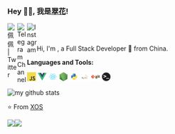 ### Hey 👋🏽, 我是[翠花](https://www.nange.cn)!

<a href="https://twitter.com/PeinanXu">
  <img align="left" alt="佩佩 | Twitter" width="22px" src="https://cdn.jsdelivr.net/npm/simple-icons@v3/icons/twitter.svg" />
<a href="https://t.me/Nan_Ge">
  <img align="left" alt="Telegram Channel" width="22px" src="https://cdn.jsdelivr.net/npm/simple-icons@v3/icons/telegram.svg" />
</a>
<a href="https://www.instagram.com/nange.cn/">
  <img align="left" alt="Instagram" width="22px" src="https://cdn.jsdelivr.net/npm/simple-icons@v3/icons/instagram.svg" />
</a>
<br />
<br />

Hi, I'm , a Full Stack Developer 🚀 from China.

**Languages and Tools:**  

<code><img height="20" src="https://raw.githubusercontent.com/github/explore/80688e429a7d4ef2fca1e82350fe8e3517d3494d/topics/javascript/javascript.png"></code>
<code><img height="20" src="https://raw.githubusercontent.com/github/explore/80688e429a7d4ef2fca1e82350fe8e3517d3494d/topics/vue/vue.png"></code>
<code><img height="20" src="https://raw.githubusercontent.com/github/explore/80688e429a7d4ef2fca1e82350fe8e3517d3494d/topics/react/react.png"></code>
<code><img height="20" src="https://raw.githubusercontent.com/github/explore/80688e429a7d4ef2fca1e82350fe8e3517d3494d/topics/nodejs/nodejs.png"></code>
<code><img height="20" src="https://raw.githubusercontent.com/github/explore/80688e429a7d4ef2fca1e82350fe8e3517d3494d/topics/python/python.png"></code>
<code><img height="20" src="https://raw.githubusercontent.com/github/explore/80688e429a7d4ef2fca1e82350fe8e3517d3494d/topics/mysql/mysql.png"></code>
<code><img height="20" src="https://raw.githubusercontent.com/github/explore/80688e429a7d4ef2fca1e82350fe8e3517d3494d/topics/git/git.png"></code>
<code><img height="20" src="https://raw.githubusercontent.com/github/explore/80688e429a7d4ef2fca1e82350fe8e3517d3494d/topics/terminal/terminal.png"></code>



![my github stats](https://github-readme-stats.vercel.app/api?username=xos&show_icons=true&hide_border=true)

⭐️ From [XOS](https://github.com/xos)


<a href="https://github.com/xos/Profiles">
  <img align="left" src="https://github-readme-stats.vercel.app/api/pin/?username=xos&repo=Profiles" />
</a>
<a href="https://github.com/xos/Nange">
  <img align="left" src="https://github-readme-stats.vercel.app/api/pin/?username=xos&repo=Nange" />
</a>




